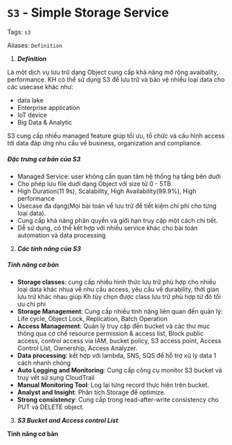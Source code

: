 # `S3` - Simple Storage Service

Tags: `s3`

Aliases: `Definition`

1. ***Definition***

Là một dịch vụ lưu trữ dạng Object cung cấp khả năng mở rộng avaibality, performance.
KH có thể sử dụng S3 để lưu trữ và bảo vệ nhiều loại data cho các usecase khác như:

* data lake
* Enterprise application
* IoT device
* Big Data & Analytic
  
S3 cung cấp nhiều managed feature giúp tối ưu, tổ chức và cấu hình access tới data đáp ứng nhu cầu về business, organization and compliance.

##### Đặc trưng cơ bản của S3

* Managed Service: user không cần quan tâm hệ thống hạ tầng bên duới
* Cho phép lưu file duới dạng Object với size từ 0 - 5TB
* High Duration(11 9s), Scalability, High Availability(99.9%), High performance
* Usecase đa dạng(Mọi bài toán về lưu trữ để tiết kiệm chi phí cho từng loại data).
* Cung cấp khả năng phân quyền và giới hạn truy cập một cách chi tiết.
* Dễ sử dụng, có thể kết hợp với nhiều service khác cho bài toán automation và data processing

2. ***Các tính năng của S3***

##### Tính năng cơ bản

* **Storage classes**: cung cấp nhiều hình thức lưu trữ phù hợp cho nhiều loại data khác nhua về nhu cầu access, yêu cầu về durability, thời gian lưu trữ khác nhau giúp Kh tùy chọn được class lưu trữ phù hợp từ đó tối ưu chi phí
* **Storage Management**: Cung cấp nhiều tính năng liên quan đến quản lý: Life cycle, Object Lock, Replication, Batch Operation
* **Access Management**: Quản lý truy cập đến bucket và các thư mục thông qua cơ chế resource permission & access list, Block public access, control access via IAM, bucket policy, S3 access point, Access Control List, Ownership, Access Analyzer.
* **Data processing**: kết hợp với lambda, SNS, SQS để hỗ trợ xử lý data 1 cách nhanh chóng
* **Auto Logging and Monitoring**: Cung cấp công cụ monitor S3 bucket và truy vết sử sụng CloudTrail
* **Manual Monitoring Tool**: Log lại từng record thực hiện trên bucket.
* **Analyst and Insight**: Phân tích Storage để optimize.
* **Strong consistency**: Cung cấp trong read-after-write consistency cho PUT và DELETE object.

3. ***S3 Bucket and Access control List***

**Tính năng cơ bản**


